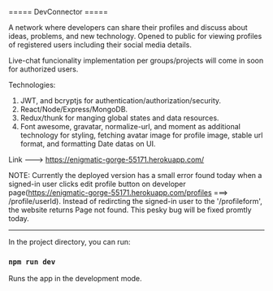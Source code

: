 ===== DevConnector =====

A network where developers can share their profiles and discuss about ideas, problems, and new technology.
Opened to public for viewing profiles of registered users including their social media details.

Live-chat funcionality implementation per groups/projects will come in soon for authorized users.

Technologies:

1) JWT, and bcryptjs for authentication/authorization/security.
2) React/Node/Express/MongoDB.
3) Redux/thunk for manging global states and data resources.
4) Font awesome, gravatar, normalize-url, and moment as additional technology for styling, fetching avatar image for profile image, stable url format, and formatting Date datas on UI.

Link ---> https://enigmatic-gorge-55171.herokuapp.com/

NOTE: Currently the deployed version has a small error found today when a signed-in user clicks edit profile button on developer page(https://enigmatic-gorge-55171.herokuapp.com/profiles ===> /profile/userId). Instead of redircting the signed-in user to the '/profileform', the website returns Page not found. This pesky bug will be fixed promtly today.

----------------------------------------------------------------------------------------------------------------------------------------------------------------------
In the project directory, you can run:

### `npm run dev`

Runs the app in the development mode.<br />
